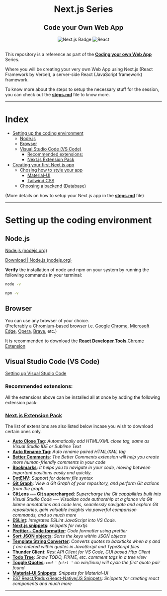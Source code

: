 <div align="center">
  <h1>Next.js Series</h1>
  <h2>Code your Own Web App</h2>
  <img alt="Next.js Badge" title="React Framework by Vercel" src="https://img.shields.io/badge/Next.js-informational?style=flat-sqaure&logo=next.js&logoColor=white&color=000000">
  <img alt="React" title="JavaScript Framework" src="https://img.shields.io/badge/React-informational?style=flat-sqaure&logo=react&logoColor=black&color=61DAFB">
</div>
<br>

This repository is a reference as part of the **[Coding your own Web App](https://youtube.com/playlist?list=PLYlB334TcbXGVBqG-7m_udB-QTWQXYCf8)** Series.

Where you will be creating your very own Web App using Next.js (React Framework by Vercel), a server-side React (JavaScript framework) framework.

To know more about the steps to setup the necessary stuff for the session, you can check out the [**steps.md**](steps.md) file to know more.

---

# Index

- [Setting up the coding environment](#setting-up-the-coding-environment)
  - [Node.js](#nodejs)
  - [Browser](#browser)
  - [Visual Studio Code (VS Code)](#visual-studio-code-vs-code)
    - [Recommended extensions:](#recommended-extensions)
    - [Next.js Extension Pack](#nextjs-extension-pack)
- [Creating your first Next.js app](#creating-your-first-nextjs-app)
  - [Chosing how to style your app](#chosing-how-to-style-your-app)
    - [Material-UI](#material-ui)
    - [Tailwind CSS](#tailwind-css)
  - [Choosing a backend (Database)](#choosing-a-backend-database)

(More details on how to setup your Next.js app in the [**steps.md**](steps.md) file)


---
# Setting up the coding environment

## Node.js

[Node.js (nodejs.org)](https://nodejs.org/en/)

[Download | Node.js (nodejs.org)](https://nodejs.org/en/download/)

**Verify** the installation of node and npm on your system by running the following commands in your terminal:

```bash
node -v
```

```bash
npm -v
```

## Browser

You can use any browser of your choice.<br>
(Preferably a [Chromium](https://www.chromium.org/Home/)-based browser i.e. [Google Chrome](https://www.google.com/chrome/), [Microsoft Edge](https://www.microsoft.com/en-us/edge), [Opera](https://www.opera.com/), [Brave](https://brave.com/), etc.)

It is recommended to download the [**React Developer Tools** Chrome Extension](https://chrome.google.com/webstore/detail/react-developer-tools/fmkadmapgofadopljbjfkapdkoienihi?hl=en)
<!-- [React Developer Tools - Chrome Web Store (google.com)](https://chrome.google.com/webstore/detail/react-developer-tools/fmkadmapgofadopljbjfkapdkoienihi?hl=en) -->

## Visual Studio Code (VS Code)

[Setting up Visual Studio Code](https://code.visualstudio.com/docs/setup/setup-overview)


### Recommended extensions:
All the extensions above can be installed all at once by adding the following extension pack: 
### [Next.js Extension Pack](https://marketplace.visualstudio.com/items?itemName=gaurav-gosain.GDSC-nextjs)

The list of extensions are also listed below incase you wish to download certain ones only.

-   [**Auto Close Tag**](https://marketplace.visualstudio.com/items?itemName=formulahendry.auto-close-tag "https://marketplace.visualstudio.com/items?itemName=formulahendry.auto-close-tag"): *Automatically add HTML/XML close tag, same as Visual Studio IDE or Sublime Text*
-   [**Auto Rename Tag**](https://marketplace.visualstudio.com/items?itemName=formulahendry.auto-rename-tag "https://marketplace.visualstudio.com/items?itemName=formulahendry.auto-rename-tag"): *Auto rename paired HTML/XML tag*
-   [**Better Comments**](https://marketplace.visualstudio.com/items?itemName=aaron-bond.better-comments "https://marketplace.visualstudio.com/items?itemName=aaron-bond.better-comments"): *The Better Comments extension will help you create more human-friendly comments in your code*
-   [**Bookmarks**](https://marketplace.visualstudio.com/items?itemName=alefragnani.Bookmarks "https://marketplace.visualstudio.com/items?itemName=alefragnani.Bookmarks"): *It helps you to navigate in your code, moving between important positions easily and quickly.*
-   [**DotENV**](https://marketplace.visualstudio.com/items?itemName=mikestead.dotenv "https://marketplace.visualstudio.com/items?itemName=mikestead.dotenv"): *Support for dotenv file syntax*
-   [**Git Graph**](https://marketplace.visualstudio.com/items?itemName=mhutchie.git-graph "https://marketplace.visualstudio.com/items?itemName=mhutchie.git-graph"): *View a Git Graph of your repository, and perform Git actions from the graph.*
-   [**GitLens --- Git supercharged**](https://marketplace.visualstudio.com/items?itemName=eamodio.gitlens "https://marketplace.visualstudio.com/items?itemName=eamodio.gitlens"): *Supercharge the Git capabilities built into Visual Studio Code --- Visualize code authorship at a glance via Git blame annotations and code lens, seamlessly navigate and explore Git repositories, gain valuable insights via powerful comparison commands, and so much more*
-   [**ESLint**](https://marketplace.visualstudio.com/items?itemName=dbaeumer.vscode-eslint "https://marketplace.visualstudio.com/items?itemName=dbaeumer.vscode-eslint"): *Integrates ESLint JavaScript into VS Code.*
-   [**Next.js snippets**](https://marketplace.visualstudio.com/items?itemName=pulkitgangwar.nextjs-snippets "https://marketplace.visualstudio.com/items?itemName=pulkitgangwar.nextjs-snippets"): *snippets for nextjs*
-   [**Prettier - Code formatter**](https://marketplace.visualstudio.com/items?itemName=esbenp.prettier-vscode "https://marketplace.visualstudio.com/items?itemName=esbenp.prettier-vscode"): *Code formatter using prettier*
-   [**Sort JSON objects**](https://marketplace.visualstudio.com/items?itemName=richie5um2.vscode-sort-json "https://marketplace.visualstudio.com/items?itemName=richie5um2.vscode-sort-json"): *Sorts the keys within JSON objects*
-   [**Template String Converter**](https://marketplace.visualstudio.com/items?itemName=meganrogge.template-string-converter "https://marketplace.visualstudio.com/items?itemName=meganrogge.template-string-converter"): *Converts quotes to backticks when a `$` and `{` are entered within quotes in JavaScript and TypeScript files*
-   [**Thunder Client**](https://marketplace.visualstudio.com/items?itemName=rangav.vscode-thunder-client "https://marketplace.visualstudio.com/items?itemName=rangav.vscode-thunder-client"): *Rest API Client for VS Code, GUI based Http Client*
-   [**Todo Tree**](https://marketplace.visualstudio.com/items?itemName=Gruntfuggly.todo-tree "https://marketplace.visualstudio.com/items?itemName=Gruntfuggly.todo-tree"): *Show TODO, FIXME, etc. comment tags in a tree view*
-   [**Toggle Quotes**](https://marketplace.visualstudio.com/items?itemName=BriteSnow.vscode-toggle-quotes "https://marketplace.visualstudio.com/items?itemName=BriteSnow.vscode-toggle-quotes"): *`cmd '` (`ctrl '` on win/linux) will cycle the first quote pair found*
-   [**Material-UI Snippets**](https://marketplace.visualstudio.com/items?itemName=vscodeshift.material-ui-snippets): *Snippets for Material-UI*
-   [ES7 React/Redux/React-Native/JS Snippets](https://marketplace.visualstudio.com/items?itemName=dsznajder.es7-react-js-snippets "https://marketplace.visualstudio.com/items?itemName=dsznajder.es7-react-js-snippets"): *Snippets for creating react components and much more*

---

